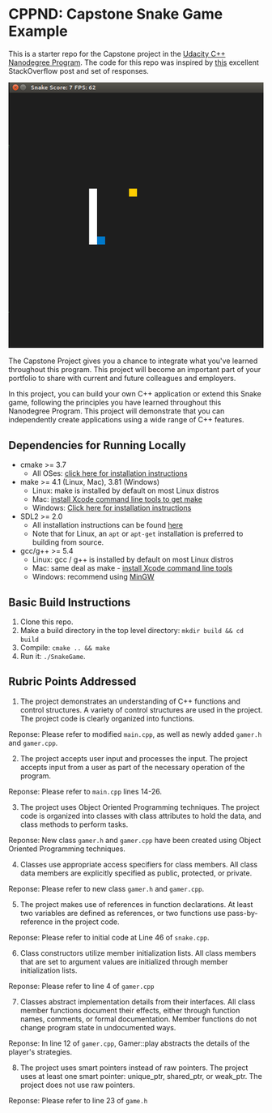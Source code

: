 # CPPND: Capstone Snake Game Example

This is a starter repo for the Capstone project in the [Udacity C++ Nanodegree Program](https://www.udacity.com/course/c-plus-plus-nanodegree--nd213). The code for this repo was inspired by [this](https://codereview.stackexchange.com/questions/212296/snake-game-in-c-with-sdl) excellent StackOverflow post and set of responses.

<img src="snake_game.gif"/>

The Capstone Project gives you a chance to integrate what you've learned throughout this program. This project will become an important part of your portfolio to share with current and future colleagues and employers.

In this project, you can build your own C++ application or extend this Snake game, following the principles you have learned throughout this Nanodegree Program. This project will demonstrate that you can independently create applications using a wide range of C++ features.

## Dependencies for Running Locally
* cmake >= 3.7
  * All OSes: [click here for installation instructions](https://cmake.org/install/)
* make >= 4.1 (Linux, Mac), 3.81 (Windows)
  * Linux: make is installed by default on most Linux distros
  * Mac: [install Xcode command line tools to get make](https://developer.apple.com/xcode/features/)
  * Windows: [Click here for installation instructions](http://gnuwin32.sourceforge.net/packages/make.htm)
* SDL2 >= 2.0
  * All installation instructions can be found [here](https://wiki.libsdl.org/Installation)
  * Note that for Linux, an `apt` or `apt-get` installation is preferred to building from source.
* gcc/g++ >= 5.4
  * Linux: gcc / g++ is installed by default on most Linux distros
  * Mac: same deal as make - [install Xcode command line tools](https://developer.apple.com/xcode/features/)
  * Windows: recommend using [MinGW](http://www.mingw.org/)

## Basic Build Instructions

1. Clone this repo.
2. Make a build directory in the top level directory: `mkdir build && cd build`
3. Compile: `cmake .. && make`
4. Run it: `./SnakeGame`.

## Rubric Points Addressed
1. The project demonstrates an understanding of C++ functions and control structures.
    A variety of control structures are used in the project. The project code is clearly organized into functions.

Reponse: Please refer to modified `main.cpp`, as well as newly added `gamer.h` and `gamer.cpp`. 

2. The project accepts user input and processes the input.
    The project accepts input from a user as part of the necessary operation of the program.

Reponse: Please refer to `main.cpp` lines 14-26.

3. The project uses Object Oriented Programming techniques.
    The project code is organized into classes with class attributes to hold the data, and class methods to perform tasks.

Reponse: New class `gamer.h` and `gamer.cpp` have been created using Object Oriented Programming techniques.

4. Classes use appropriate access specifiers for class members.
   All class data members are explicitly specified as public, protected, or private.

Reponse: Please refer to new class `gamer.h` and `gamer.cpp`.

5. The project makes use of references in function declarations.
   At least two variables are defined as references, or two functions use pass-by-reference in the project code.

Reponse: Please refer to initial code at Line 46 of `snake.cpp`.

6. Class constructors utilize member initialization lists.
   All class members that are set to argument values are initialized through member initialization lists.

Reponse: Please refer to line 4 of `gamer.cpp` 

7. Classes abstract implementation details from their interfaces.
   All class member functions document their effects, either through function names, comments, or formal documentation. Member functions do   not change program state in undocumented ways.

Reponse: In line 12 of `gamer.cpp`, Gamer::play abstracts the details of the player's strategies.

8. The project uses smart pointers instead of raw pointers.
   The project uses at least one smart pointer: unique_ptr, shared_ptr, or weak_ptr. The project does not use raw pointers.
   
Reponse: Please refer to line 23 of `game.h` 